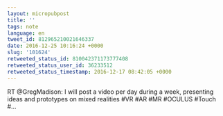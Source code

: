 ```yaml
---
layout: micropubpost
title: ''
tags: note
language: en
tweet_id: 812965210021646337
date: 2016-12-25 10:16:24 +0000
slug: '101624'
retweeted_status_id: 810042371173777408
retweeted_status_user_id: 36233512
retweeted_status_timestamp: 2016-12-17 08:42:05 +0000
---
```

RT @GregMadison: I will post a video per day during a week, presenting ideas and prototypes on mixed realities #VR #AR #MR #OCULUS #Touch #…
